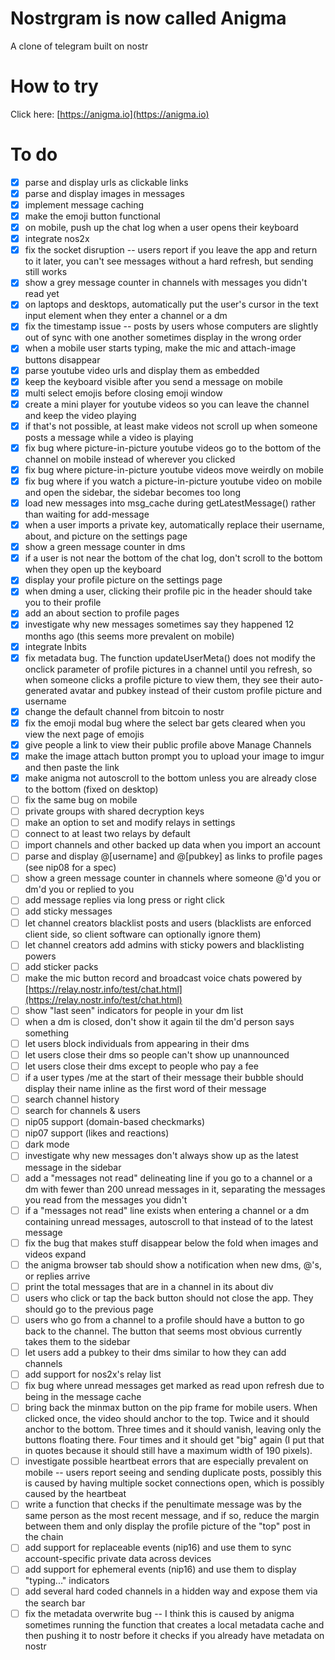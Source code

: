 # Nostrgram is now called Anigma

A clone of telegram built on nostr

# How to try

Click here: [https://anigma.io](https://anigma.io)

# To do

* [x] parse and display urls as clickable links
* [x] parse and display images in messages
* [x] implement message caching
* [x] make the emoji button functional
* [x] on mobile, push up the chat log when a user opens their keyboard
* [x] integrate nos2x
* [x] fix the socket disruption -- users report if you leave the app and return to it later, you can't see messages without a hard refresh, but sending still works
* [x] show a grey message counter in channels with messages you didn't read yet
* [x] on laptops and desktops, automatically put the user's cursor in the text input element when they enter a channel or a dm
* [x] fix the timestamp issue -- posts by users whose computers are slightly out of sync with one another sometimes display in the wrong order
* [x] when a mobile user starts typing, make the mic and attach-image buttons disappear
* [x] parse youtube video urls and display them as embedded
* [x] keep the keyboard visible after you send a message on mobile
* [x] multi select emojis before closing emoji window
* [x] create a mini player for youtube videos so you can leave the channel and keep the video playing
* [x] if that's not possible, at least make videos not scroll up when someone posts a message while a video is playing
* [x] fix bug where picture-in-picture youtube videos go to the bottom of the channel on mobile instead of wherever you clicked
* [x] fix bug where picture-in-picture youtube videos move weirdly on mobile
* [x] fix bug where if you watch a picture-in-picture youtube video on mobile and open the sidebar, the sidebar becomes too long 
* [x] load new messages into msg_cache during getLatestMessage() rather than waiting for add-message
* [x] when a user imports a private key, automatically replace their username, about, and picture on the settings page 
* [x] show a green message counter in dms
* [x] if a user is not near the bottom of the chat log, don't scroll to the bottom when they open up the keyboard
* [x] display your profile picture on the settings page
* [x] when dming a user, clicking their profile pic in the header should take you to their profile
* [x] add an about section to profile pages
* [x] investigate why new messages sometimes say they happened 12 months ago (this seems more prevalent on mobile)
* [x] integrate lnbits
* [x] fix metadata bug. The function updateUserMeta() does not modify the onclick parameter of profile pictures in a channel until you refresh, so when someone clicks a profile picture to view them, they see their auto-generated avatar and pubkey instead of their custom profile picture and username
* [x] change the default channel from bitcoin to nostr
* [x] fix the emoji modal bug where the select bar gets cleared when you view the next page of emojis
* [x] give people a link to view their public profile above Manage Channels
* [x] make the image attach button prompt you to upload your image to imgur and then paste the link
* [x] make anigma not autoscroll to the bottom unless you are already close to the bottom (fixed on desktop)
* [ ] fix the same bug on mobile
* [ ] private groups with shared decryption keys
* [ ] make an option to set and modify relays in settings
* [ ] connect to at least two relays by default
* [ ] import channels and other backed up data when you import an account
* [ ] parse and display @[username] and @[pubkey] as links to profile pages (see nip08 for a spec)
* [ ] show a green message counter in channels where someone @'d you or dm'd you or replied to you
* [ ] add message replies via long press or right click
* [ ] add sticky messages
* [ ] let channel creators blacklist posts and users (blacklists are enforced client side, so client software can optionally ignore them)
* [ ] let channel creators add admins with sticky powers and blacklisting powers
* [ ] add sticker packs
* [ ] make the mic button record and broadcast voice chats powered by [https://relay.nostr.info/test/chat.html](https://relay.nostr.info/test/chat.html)
* [ ] show "last seen" indicators for people in your dm list
* [ ] when a dm is closed, don't show it again til the dm'd person says something
* [ ] let users block individuals from appearing in their dms
* [ ] let users close their dms so people can't show up unannounced
* [ ] let users close their dms except to people who pay a fee
* [ ] if a user types /me at the start of their message their bubble should display their name inline as the first word of their message
* [ ] search channel history
* [ ] search for channels & users
* [ ] nip05 support (domain-based checkmarks)
* [ ] nip07 support (likes and reactions)
* [ ] dark mode
* [ ] investigate why new messages don't always show up as the latest message in the sidebar
* [ ] add a "messages not read" delineating line if you go to a channel or a dm with fewer than 200 unread messages in it, separating the messages you read from the messages you didn't
* [ ] if a "messages not read" line exists when entering a channel or a dm containing unread messages, autoscroll to that instead of to the latest message
* [ ] fix the bug that makes stuff disappear below the fold when images and videos expand
* [ ] the anigma browser tab should show a notification when new dms, @'s, or replies arrive
* [ ] print the total messages that are in a channel in its about div
* [ ] users who click or tap the back button should not close the app. They should go to the previous page
* [ ] users who go from a channel to a profile should have a button to go back to the channel. The button that seems most obvious currently takes them to the sidebar
* [ ] let users add a pubkey to their dms similar to how they can add channels
* [ ] add support for nos2x's relay list
* [ ] fix bug where unread messages get marked as read upon refresh due to being in the message cache
* [ ] bring back the minmax button on the pip frame for mobile users. When clicked once, the video should anchor to the top. Twice and it should anchor to the bottom. Three times and it should vanish, leaving only the buttons floating there. Four times and it should get "big" again (I put that in quotes because it should still have a maximum width of 190 pixels).
* [ ] investigate possible heartbeat errors that are especially prevalent on mobile -- users report seeing and sending duplicate posts, possibly this is caused by having multiple socket connections open, which is possibly caused by the heartbeat
* [ ] write a function that checks if the penultimate message was by the same person as the most recent message, and if so, reduce the margin between them and only display the profile picture of the "top" post in the chain
* [ ] add support for replaceable events (nip16) and use them to sync account-specific private data across devices
* [ ] add support for ephemeral events (nip16) and use them to display "typing..." indicators
* [ ] add several hard coded channels in a hidden way and expose them via the search bar
* [ ] fix the metadata overwrite bug -- I think this is caused by anigma sometimes running the function that creates a local metadata cache and then pushing it to nostr before it checks if you already have metadata on nostr
